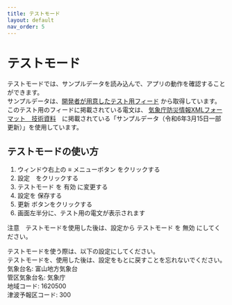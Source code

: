 ```yaml
---
title: テストモード
layout: default
nav_order: 5
---
```

# テストモード
テストモードでは、サンプルデータを読み込んで、アプリの動作を確認することができます。  
サンプルデータは、[開発者が用意したテスト用フィード](https://mican3.github.io/jmaxml_test/) から取得しています。
このテスト用のフィードに掲載されている電文は、 [気象庁防災情報XMLフォーマット　技術資料](https://xml.kishou.go.jp/tec_material.html)　に掲載されている「サンプルデータ（令和6年3月15日一部更新）」を使用しています。

## テストモードの使い方
1. ウィンドウ右上の ≡ メニューボタン をクリックする
2. 設定　をクリックする
3. テストモード を 有効 に変更する
4. 設定を 保存する
5. 更新 ボタンをクリックする
6. 画面左半分に、テスト用の電文が表示されます

注意　テストモードを使用した後は、設定から テストモード を 無効 にしてください。  

テストモードを使う際は、以下の設定にしてください。  
テストモードを、使用した後は、設定をもとに戻すことを忘れないでください。
気象台名: 富山地方気象台  
管区気象台名: 気象庁  
地域コード: 1620500  
津波予報区コード: 300  
